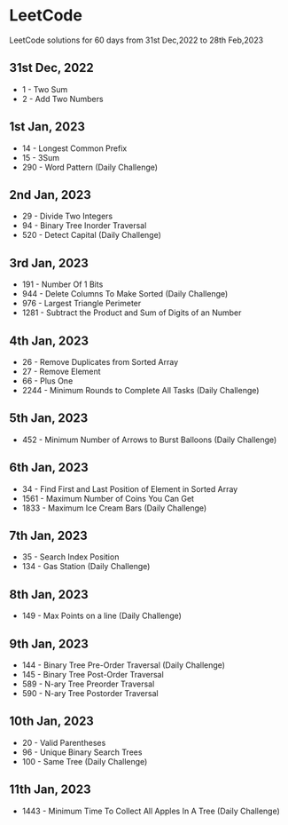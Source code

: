# LeetCode
LeetCode solutions for 60 days from 31st Dec,2022 to 28th Feb,2023

## 31st Dec, 2022
- 1 - Two Sum
- 2 - Add Two Numbers

## 1st Jan, 2023
- 14 - Longest Common Prefix
- 15 - 3Sum
- 290 - Word Pattern (Daily Challenge)

## 2nd Jan, 2023
- 29 - Divide Two Integers
- 94 - Binary Tree Inorder Traversal
- 520 - Detect Capital (Daily Challenge)

## 3rd Jan, 2023
- 191 - Number Of 1 Bits
- 944 - Delete Columns To Make Sorted (Daily Challenge)
- 976 - Largest Triangle Perimeter
- 1281 - Subtract the Product and Sum of Digits of an Number

## 4th Jan, 2023
- 26 - Remove Duplicates from Sorted Array
- 27 - Remove Element
- 66 - Plus One
- 2244 - Minimum Rounds to Complete All Tasks (Daily Challenge)

## 5th Jan, 2023
- 452 - Minimum Number of Arrows to Burst Balloons (Daily Challenge)

## 6th Jan, 2023
- 34 - Find First and Last Position of Element in Sorted Array
- 1561 - Maximum Number of Coins You Can Get
- 1833 - Maximum Ice Cream Bars (Daily Challenge)

## 7th Jan, 2023
- 35 - Search Index Position
- 134 - Gas Station (Daily Challenge)

## 8th Jan, 2023
- 149 - Max Points on a line (Daily Challenge)

## 9th Jan, 2023
- 144 - Binary Tree Pre-Order Traversal (Daily Challenge)
- 145 - Binary Tree Post-Order Traversal
- 589 - N-ary Tree Preorder Traversal
- 590 - N-ary Tree Postorder Traversal

## 10th Jan, 2023
- 20 - Valid Parentheses
- 96 - Unique Binary Search Trees
- 100 - Same Tree (Daily Challenge)

## 11th Jan, 2023
- 1443 - Minimum Time To Collect All Apples In A Tree (Daily Challenge)